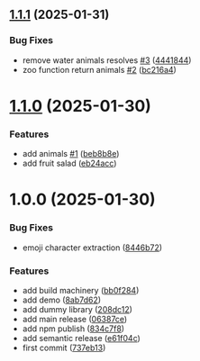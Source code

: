## [1.1.1](https://github.com/svaraborut/npmsemver/compare/v1.1.0...v1.1.1) (2025-01-31)


### Bug Fixes

* remove water animals resolves [#3](https://github.com/svaraborut/npmsemver/issues/3) ([4441844](https://github.com/svaraborut/npmsemver/commit/444184485042c6659de585923d8f69da5e0716c8))
* zoo function return animals [#2](https://github.com/svaraborut/npmsemver/issues/2) ([bc216a4](https://github.com/svaraborut/npmsemver/commit/bc216a4606259c8c2058fca8f080568c18d3ffe5))

# [1.1.0](https://github.com/svaraborut/npmsemver/compare/v1.0.0...v1.1.0) (2025-01-30)


### Features

* add animals [#1](https://github.com/svaraborut/npmsemver/issues/1) ([beb8b8e](https://github.com/svaraborut/npmsemver/commit/beb8b8eadf542938427fb8569f0350130cef4ee6))
* add fruit salad ([eb24acc](https://github.com/svaraborut/npmsemver/commit/eb24acc6eaffb22c8ffaeffa3569be62bfb42b55))

# 1.0.0 (2025-01-30)


### Bug Fixes

* emoji character extraction ([8446b72](https://github.com/svaraborut/npmsemver/commit/8446b72633a5cf2c85e720178bef28d7a8bb1ec4))


### Features

* add build machinery ([bb0f284](https://github.com/svaraborut/npmsemver/commit/bb0f2846c3a8ba4a689f30e226aa3da8d277c84a))
* add demo ([8ab7d62](https://github.com/svaraborut/npmsemver/commit/8ab7d6220ed79f08bf9c0ceff303246dde95135d))
* add dummy library ([208dc12](https://github.com/svaraborut/npmsemver/commit/208dc12feb99bf0f356454edb3534019c57d0807))
* add main release ([06387ce](https://github.com/svaraborut/npmsemver/commit/06387ce9e8e10dc7b18010d5408618a2f34fd882))
* add npm publish ([834c7f8](https://github.com/svaraborut/npmsemver/commit/834c7f889485e3b78e7f218b53d971d499c40a52))
* add semantic release ([e61f04c](https://github.com/svaraborut/npmsemver/commit/e61f04cc5ad9cc0eca0816d5b1e56a683e196387))
* first commit ([737eb13](https://github.com/svaraborut/npmsemver/commit/737eb130c9424ea690bc35736577b5216aa0c871))
